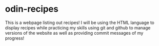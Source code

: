 # odin-recipes

This is a webpage listing out recipes! I will be using the HTML language to display recipes while practicing
my skills using git and github to manage versions of the website as well as providing commit messages of my 
progress!